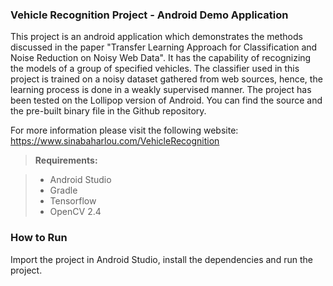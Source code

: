 ### Vehicle Recognition Project - Android Demo Application
This project is an android application which demonstrates the methods discussed in the paper "Transfer Learning Approach for Classification and Noise Reduction on Noisy Web Data". It has the capability of recognizing the models of a group of specified vehicles. The classifier used in this project is trained on a noisy dataset gathered from web sources, hence, the learning process is done in a weakly supervised manner. The project has been tested on the Lollipop version of Android. You can find the source and the pre-built binary file in the Github repository.

For more information please visit the following website: https://www.sinabaharlou.com/VehicleRecognition


> **Requirements:**

> - Android Studio </br>
> - Gradle</br>
> - Tensorflow
> - OpenCV 2.4 

### How to Run 

Import the project in Android Studio, install the dependencies and run the project.


